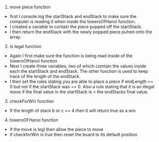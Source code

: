 1. move piece function
- first I console.log the startStack and endStack to make sure the computer is reading it when inside the towersOfHanoi function.
- I created a variable to contain the piece popped off the startStack.
- I then return the endStack with the newly popped piece puhed onto the array.

2. Is legal function
- Again I first make sure the function is being read inside of the towersOfHanoi function
- Next I create three variables, two of which  comtain the values inside each the startStack and endStack. The other function is used to keep track of the length of the endStack.
- I then set the rules stating you are able to place a piece if endLength == 0 but not if the startStack was == 0. Also a rule stating that it is an illegal move if the final value in the startStack is > the endStacks final value.

3. checkForWin function
- If the length of stack b or c == 4 then it will return true as a win

4. towersOFHanoi function
- if the move is legl then allow the piece to move
- if checkforWin is true then reset the board to its default position
